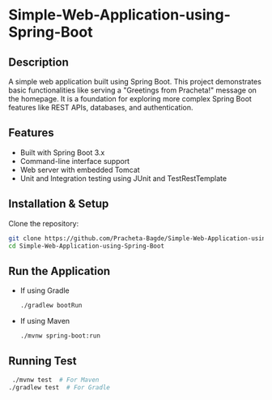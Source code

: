 # Simple-Web-Application-using-Spring-Boot

## Description 
A simple web application built using Spring Boot. This project demonstrates basic functionalities like serving a "Greetings from Pracheta!" message on the homepage. It is a foundation for exploring more complex Spring Boot features like REST APIs, databases, and authentication.

## Features
- Built with Spring Boot 3.x
- Command-line interface support
- Web server with embedded Tomcat
- Unit and Integration testing using JUnit and TestRestTemplate
## Installation & Setup
Clone the repository:
```bash
git clone https://github.com/Pracheta-Bagde/Simple-Web-Application-using-Spring-Boot.git
cd Simple-Web-Application-using-Spring-Boot
```
## Run the Application
- If using Gradle
  ```bash
  ./gradlew bootRun
  ```
- If using Maven
  ```bash
  ./mvnw spring-boot:run
  ```
## Running Test
```bash
 ./mvnw test  # For Maven
./gradlew test  # For Gradle
```
